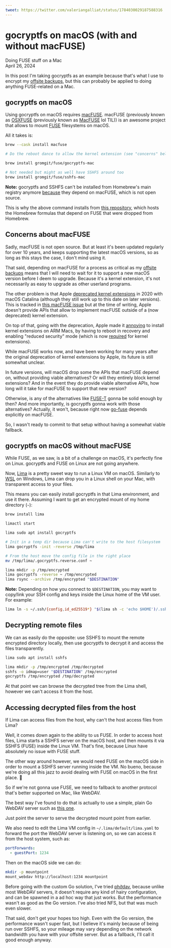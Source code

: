 ```yaml
---
tweet: https://twitter.com/valeriangalliat/status/1784030029187588316
---
```


# gocryptfs on macOS (with and without macFUSE)
Doing FUSE stuff on a Mac  
April 26, 2024

In this post I'm taking gocryptfs as an example because that's what I
use to encrypt my [offsite backups](offsite-backup-sync.md), but this
can probably be applied to doing anything FUSE-related on a Mac.

## gocryptfs on macOS

Using gocryptfs on macOS requires [macFUSE](https://osxfuse.github.io/).
macFUSE (previously known as [OSXFUSE](https://web.archive.org/web/20130710220229/https://osxfuse.github.io/)
(previously known as [MacFUSE](https://web.archive.org/web/20130704045540/http://code.google.com/p/macfuse/)
lol TIL)) is an awesome project that allows to mount
[FUSE](https://www.kernel.org/doc/html/next/filesystems/fuse.html)
filesystems on macOS.

All it takes is:

```sh
brew --cask install macfuse

# Do the reboot dance to allow the kernel extension (see "concerns" below)

brew install gromgit/fuse/gocryptfs-mac

# Not needed but might as well have SSHFS around too
brew install gromgit/fuse/sshfs-mac
```

<div class="note">

**Note:** gocryptfs and SSHFS can't be installed from Homebrew's main
registry anymore [because](https://github.com/Homebrew/homebrew-core/pull/74812#issuecomment-826895526)
they depend on macFUSE, which is not open source.

This is why the above command installs from [this repository](https://github.com/gromgit/homebrew-fuse),
which hosts the Homebrew formulas that depend on FUSE that were dropped
from Homebrew.

</div>

## Concerns about macFUSE

Sadly, macFUSE is not open source. But at least it's been updated
regularly for over 10 years, and keeps supporting the latest macOS
versions, so as long as this stays the case, I don't mind using it.

That said, depending on macFUSE for a process as critical as my [offsite backups](offsite-backup-sync.md)
means that I will need to wait for it to support a new macOS version
before I deem to upgrade. Because it's a kernel extension, it's
not necessarily as easy to upgrade as other userland programs.

The other problem is that Apple [deprecated kernel extensions](https://developer.apple.com/support/kernel-extensions/)
in 2020 with macOS Catalina (although they still work up to this date on
later versions). This is tracked in [this macFUSE issue](https://github.com/osxfuse/osxfuse/issues/987)
but at the time of writing, Apple doesn't provide APIs that allow to
implement macFUSE outside of a (now deprecated) kernel extension.

On top of that, going with the deprecation, Apple made it
[annoying](https://github.com/osxfuse/osxfuse/issues/814)
to install kernel extensions on ARM Macs, by having to reboot in
recovery and enabling "reduced security" mode (which is now [required](https://support.apple.com/en-ca/guide/security/sec7d92dc49f/web)
for kernel extensions).

While macFUSE works now, and have been working for many years after the
original deprecation of kernel extensions by Apple, its future is still
somewhat unclear.

In future versions, will macOS drop some the APIs that macFUSE depend
on, without providing viable alternatives? Or will they entirely block
kernel extensions? And in the event they do provide viable alternative
APIs, how long will it take for macFUSE to support that new version?

Otherwise, is any of the alternatives like
[FUSE-T](https://www.fuse-t.org/) gonna be solid enough by then? And
more importantly, is gocryptfs gonna work with those alternatives?
Actually, it won't, because right now
[go-fuse](https://github.com/hanwen/go-fuse) depends explicitly on
macFUSE.

So, I wasn't ready to commit to that setup without having a somewhat
viable fallback.

## gocryptfs on macOS without macFUSE


While FUSE, as we saw, is a bit of a challenge on macOS, it's perfectly
fine on Linux. gocryptfs and FUSE on Linux are not going anywhere.

Now, [Lima](https://github.com/lima-vm/lima) is a pretty sweet way to
run a Linux VM on macOS. Similarly to [WSL](https://learn.microsoft.com/en-us/windows/wsl/install)
on Windows, Lima can drop you in a Linux shell on your Mac, with
transparent access to your files.

This means you can easily install gocryptfs in that Lima environment,
and use it there. Assuming I want to get an encrypted mount of my home
directory (`~`):

```sh
brew install lima

limactl start

lima sudo apt install gocryptfs

# Init in a temp dir because Lima can't write to the host filesystem
lima gocryptfs -init -reverse /tmp/lima

# From the host move the config file in the right place
mv /tmp/lima/.gocryptfs.reverse.conf ~

lima mkdir -p /tmp/encrypted
lima gocryptfs -reverse ~ /tmp/encrypted
lima rsync --archive /tmp/encrypted "$DESTINATION"
```

<div class="note">

**Note:** Depending on how you connect to `$DESTINATION`, you may want to
copy/link your SSH config and keys inside the Linux home of the VM
user. For example:

```sh
lima ln -s ~/.ssh/{config,id_ed25519*} "$(lima sh -c 'echo $HOME')/.ssh"
```

</div>

## Decrypting remote files

We can as easily do the opposite: use SSHFS to mount the remote
encrypted directory locally, then use gocryptfs to decrypt it and access
the files transparently.

```sh
lima sudo apt install sshfs

lima mkdir -p /tmp/encrypted /tmp/decrypted
sshfs -o idmap=user "$DESTINATION" /tmp/encrypted
gocryptfs /tmp/encrypted /tmp/decrypted
```

At that point we can browse the decrypted tree from the Lima shell,
however we can't access it from the host.

## Accessing decrypted files from the host

If Lima can access files from the host, why can't the host access files
from Lima?

Well, it comes down again to the ability to us FUSE. In order to access
host files, Lima starts a SSHFS server on the macOS host, and then
mounts it via SSHFS (FUSE) inside the Linux VM. That's fine, because
Linux have absolutely no issue with FUSE stuff.

The other way around however, we would need FUSE on the macOS side in
order to mount a SSHFS server running inside the VM. No bueno, because
we're doing all this jazz to avoid dealing with FUSE on macOS in the
first place. 😬

So if we're not gonna use FUSE, we need to fallback to another protocol
that's better supported on Mac, like WebDAV.

The best way I've found to do that is actually to use a simple, plain Go
WebDAV server such as [this one](https://taoofmac.com/space/til/2022/11/25/2200).

Just point the server to serve the decrypted mount point from earlier.

We also need to edit the Lima VM config in
`~/.lima/default/lima.yaml` to forward the port the WebDAV server is
listening on, so we can access it from the host system, such as:

```yaml
portForwards:
  - guestPort: 1234
```

Then on the macOS side we can do:


```sh
mkdir -p mountpoint
mount_webdav http://localhost:1234 mountpoint
```

Before going with the custom Go solution, I've tried
[phởdav](https://wiki.gnome.org/phodav), because unlike most WebDAV
servers, it doesn't require any kind of hairy configuration, and can be
spawned in a ad hoc way that just works. But the performance wasn't as
good as the Go version. I've also tried NFS, but that was much even
slower.

That said, don't get your hopes too high. Even with the Go version, the
performance wasn't super fast, but I believe it's mainly because of
being run over SSHFS, so your mileage may vary depending on the network
bandwidth you have with your offsite server. But as a fallback, I'll
call it good enough anyway.
